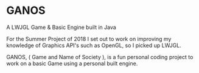 # GANOS
A LWJGL Game &amp; Basic Engine built in Java

For the Summer Project of 2018 I set out to work on improving my knowledge of Graphics API's such as OpenGL, so I picked up LWJGL.

GANOS, ( Game and Name of Society ), is a fun personal coding project to work on a basic Game using a personal built engine.
